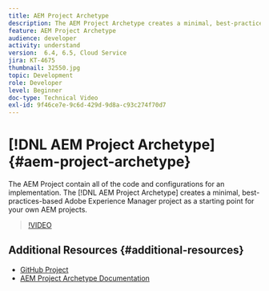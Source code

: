 ```yaml
---
title: AEM Project Archetype
description: The AEM Project Archetype creates a minimal, best-practices-based Adobe Experience Manager project as a starting point for your own AEM projects.
feature: AEM Project Archetype
audience: developer
activity: understand
version:  6.4, 6.5, Cloud Service
jira: KT-4675
thumbnail: 32550.jpg
topic: Development
role: Developer
level: Beginner
doc-type: Technical Video
exl-id: 9f46ce7e-9c6d-429d-9d8a-c93c274f70d7
---
```

# [!DNL AEM Project Archetype] {#aem-project-archetype}

The AEM Project contain all of the code and configurations for an implementation. The [!DNL AEM Project Archetype] creates a minimal, best-practices-based Adobe Experience Manager project as a starting point for your own AEM projects.

>[!VIDEO](https://video.tv.adobe.com/v/32550?quality=12&learn=on)

## Additional Resources {#additional-resources}

* [GitHub Project](https://github.com/adobe/aem-project-archetype)
* [AEM Project Archetype Documentation](https://experienceleague.adobe.com/docs/experience-manager-core-components/using/developing/archetype/overview.html)
